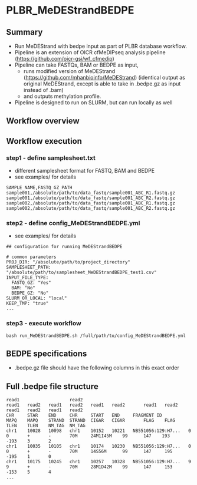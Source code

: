 # PLBR_MeDEStrandBEDPE

## Summary

- Run MeDEStrand with bedpe input as part of PLBR database workflow.
- Pipeline is an extension of OICR cfMeDIPseq analysis pipeline (https://github.com/oicr-gsi/wf_cfmedip)
- Pipeline can take FASTQs, BAM or BEDPE as input, 
  - runs modified version of MeDEStrand (https://github.com/mhanbioinfo/MeDEStrand) (identical output as original MeDEStrand, except is able to take in .bedpe.gz as input instead of .bam)
  - and outputs methylation profile.
- Pipeline is designed to run on SLURM, but can run locally as well

## Workflow overview




## Workflow execution

### step1 - define samplesheet.txt

- different samplesheet format for FASTQ, BAM and BEDPE
- see examples/ for details

```
SAMPLE_NAME,FASTQ_GZ_PATH
sample001,/absolute/path/to/data_fastq/sample001_ABC_R1.fastq.gz
sample001,/absolute/path/to/data_fastq/sample001_ABC_R2.fastq.gz
sample002,/absolute/path/to/data_fastq/sample001_ABC_R1.fastq.gz
sample002,/absolute/path/to/data_fastq/sample001_ABC_R2.fastq.gz
```

### step2 - define config_MeDEStrandBEDPE.yml

- see examples/ for details

```
## configuration for running MeDEStrandBEDPE

# common parameters
PROJ_DIR: "/absolute/path/to/project_directory"
SAMPLESHEET_PATH: "/absolute/path/to/samplesheet_MeDEStrandBEDPE_test1.csv"
INPUT_FILE_TYPE:
  FASTQ_GZ: "Yes"
  BAM: "No"
  BEDPE_GZ: "No"
SLURM_OR_LOCAL: "local"
KEEP_TMP: "true"
...
```

### step3 - execute workflow

```{bash}
bash run_MeDEStrandBEDPE.sh /full/path/to/config_MeDEStrandBEDPE.yml
```

## BEDPE specifications

- .bedpe.gz file should have the following columns in this exact order

## Full .bedpe file structure

```
read1                   read2                                        read1   read2   read1   read2   read1   read2       read1   read2  read1   read2   read1   read2
CHR     STAR    END     CHR     START   END     FRAGMENT ID          MAPQ    MAPQ    STRAND  STRAND  CIGAR   CIGAR       FLAG    FLAG   TLEN    TLEN    NM_TAG  NM_TAG
chr1    10028   10098   chr1    10152   10221   NB551056:129:H7...   0       0       +       -       70M     24M1I45M    99      147    193     -193    3       2
chr1    10035   10105   chr1    10174   10230   NB551056:129:H7...   0       0       +       -       70M     14S56M      99      147     195    -195    1       0
chr1    10175   10245   chr1    10257   10328   NB551056:129:H7...   9       9       +       -       70M     28M1D42M    99      147     153    -153    5       4
...
```
